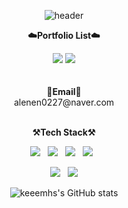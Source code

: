 <div align="center">

![header](https://capsule-render.vercel.app/api?type=cylinder&color=auto&height=150&section=header&text=Welcome&fontSize=80&animation=fadeIn&fontAlignY=48&desc=Welcome%20to%20keeemhs%20github&descAlignY=70&descAlign=64)
</div>


<p align="center">
	<Strong>☁️Portfolio List☁️</Strong><br />
	<p align="center">
	<img src="https://img.shields.io/badge/Notion-b4f5bd?style=flat&logo=Notion&logoColor=black"/>
    	<img src="https://img.shields.io/badge/Tistory-b4f5bd?style=flat&logo=Tistory&logoColor=black"/><br /><br /><br />
	<Strong >📧Email📧</Strong><br>alenen0227@naver.com<br><br>
</p>






<p align="center">
	<Strong>⚒️Tech Stack⚒️</Strong><br>
</p>
<p align="center" display="inline-block">
	<img src="https://img.shields.io/badge/HTML5-E34F26?style=flat&logo=html5&logoColor=white"/>&nbsp;&nbsp;
	<img src="https://img.shields.io/badge/CSS3-1572B6?style=flat&logo=css3&logoColor=white"/>&nbsp;&nbsp;
	<img src="https://img.shields.io/badge/JavaScript-gray?style=flat&logo=JavaScript&logoColor=F7DF1E"/>&nbsp;&nbsp;
	<img src="https://img.shields.io/badge/React-white?style=flat&logo=React&logoColor=61DAFB"/>&nbsp;&nbsp;
</p>

<p align="center" display="inline-block">
	<img src="https://img.shields.io/badge/MySQL-f1d8d9?style=flat&logo=MySQL&logoColor=4479A1"/>&nbsp;&nbsp;
	<img src="https://img.shields.io/badge/Bootstrap-yellow?style=flat&logo=Bootstrap&logoColor=7952B3"/>
</p>

<div align="center">
    
![keeemhs's GitHub stats](https://github-readme-stats.vercel.app/api?username=keeemhs&show_icons=true&theme=radical)
</div>

<div align="center">

</div>
